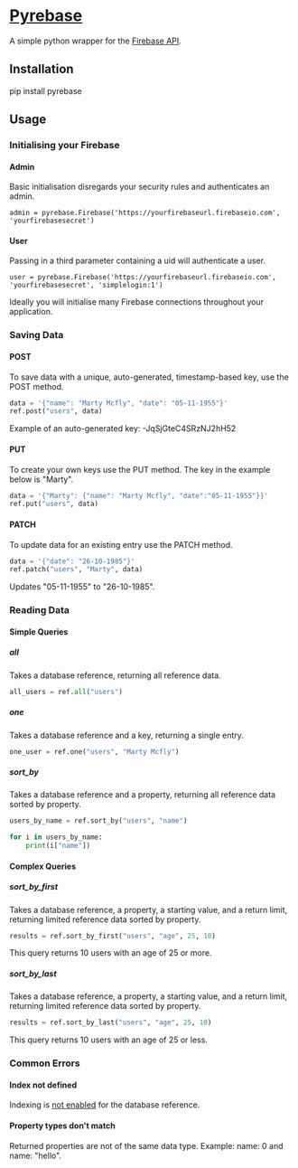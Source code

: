 # [Pyrebase](https://pypi.python.org/pypi/Pyrebase)

A simple python wrapper for the [Firebase API](https://www.firebase.com/docs/rest/guide/).

## Installation

pip install pyrebase

## Usage

### Initialising your Firebase

#### Admin

Basic initialisation disregards your security rules and authenticates an admin.

```
admin = pyrebase.Firebase('https://yourfirebaseurl.firebaseio.com', 'yourfirebasesecret')
```

#### User

Passing in a third parameter containing a uid will authenticate a user.

```
user = pyrebase.Firebase('https://yourfirebaseurl.firebaseio.com', 'yourfirebasesecret', 'simplelogin:1')
```

Ideally you will initialise many Firebase connections throughout your application.


### Saving Data

#### POST

To save data with a unique, auto-generated, timestamp-based key, use the POST method.

```python
data = '{"name": "Marty Mcfly", "date": "05-11-1955"}'
ref.post("users", data)
```

Example of an auto-generated key: -JqSjGteC4SRzNJ2hH52

#### PUT

To create your own keys use the PUT method. The key in the example below is "Marty".

```python
data = '{"Marty": {"name": "Marty Mcfly", "date":"05-11-1955"}}'
ref.put("users", data)
```

#### PATCH

To update data for an existing entry use the PATCH method.

```python
data = '{"date": "26-10-1985"}'
ref.patch("users", "Marty", data)
```
Updates "05-11-1955" to "26-10-1985".

### Reading Data

#### Simple Queries

##### all

Takes a database reference, returning all reference data.

```python
all_users = ref.all("users")
```

##### one

Takes a database reference and a key, returning a single entry.

```python
one_user = ref.one("users", "Marty Mcfly")
```

##### sort_by

Takes a database reference and a property, returning all reference data sorted by property.

```python
users_by_name = ref.sort_by("users", "name")

for i in users_by_name:
    print(i["name"])
```

#### Complex Queries

##### sort_by_first

Takes a database reference, a property, a starting value, and a return limit,
returning limited reference data sorted by property.

```python
results = ref.sort_by_first("users", "age", 25, 10)
```

This query returns 10 users with an age of 25 or more.

##### sort_by_last

Takes a database reference, a property, a starting value, and a return limit,
returning limited reference data sorted by property.


```python
results = ref.sort_by_last("users", "age", 25, 10)
```

This query returns 10 users with an age of 25 or less.


### Common Errors

#### Index not defined

Indexing is [not enabled](https://www.firebase.com/docs/security/guide/indexing-data.html) for the database reference.

#### Property types don't match

Returned properties are not of the same data type.
Example: name: 0 and name: "hello".